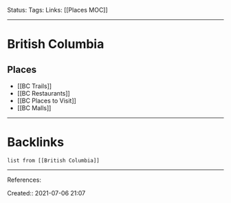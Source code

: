 Status: 
Tags: 
Links: [[Places MOC]]
___
# British Columbia
## Places
- [[BC Trails]]
- [[BC Restaurants]]
- [[BC Places to Visit]]
- [[BC Malls]]
___
# Backlinks
```dataview
list from [[British Columbia]]
```
___
References: 

Created:: 2021-07-06 21:07

